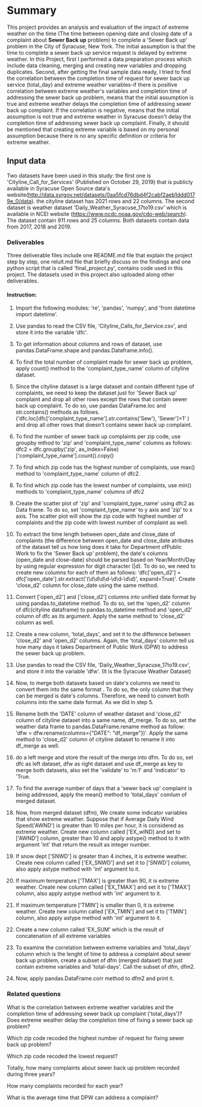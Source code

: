 
# Summary

This project provides an analysis and evaluation of the impact of extreme weather on the time (The time between opening date and closing date of a complaint about **Sewer Back up** problem) to complete a 'Sewer Back up' problem in the City of Syracuse, New York.  The initial assumption is that the time to complete a sewer back up service request is delayed by extreme weather. In this Project, first I performed a data preparation process which include data cleaning, merging and  creating   new variables and dropping duplicates.  Second, after getting the final sample data ready, I tried to find the correlation between the completion time of request for sewer back up service (total_day) and extreme weather variables-if there is positive correlation between extreme weather's variables and completion time of addressing the sewer back up problem, means that the initial assumption is true  and extreme weather  delays the completion time of addressing sewer back up complaint. If the correlation is negative, means that the initial assumption is not true  and extreme weather in Syracuse doesn't delay the completion time of addressing sewer back up complaint. Finally, it should be
mentioned that creating extreme variable is based on my personal assumption because there is no any specific definition or criteria for extreme weather.

## Input data

Two datasets have been used in this study: the first one is 'Cityline_Call_for_Services' (Published on October 29, 2019) that is publicly available in Syracuse Open Source data's website(http://data.syrgov.net/datasets/0aa5fcd76dbd4f2cabf2aeb1ddd0179e_0/data). the cityline dataset has 2021 rows and 22 columns.  The second dataset is weather dataset 'Daily_Weather_Syracuse_17to19.csv' which is available in NCEI website (https://www.ncdc.noaa.gov/cdo-web/search). The dataset contain 911 rows and 25 columns.  Both datasets contain data from 2017, 2018 and 2019.

### Deliverables
Three deliverable files include one README.md file that explain the project step by step, one relult.md file that briefly discuss on the findings and one python script  that is called 'final_project.py',  contains code used in this project.  The datasets used in this project also uploaded along  other deliverables.

#### Instruction:


1. Import the following modules: 're', 'pandas', 'numpy',  and 'from datetime import  datetime'.

2. Use pandas to read the  CSV file, 'Cityline_Calls_for_Service.csv', and store it into the variable 'dfc'.

3. To get information about columns and rows of dataset, use pandas.DataFrame.shape  and pandas.Dataframe.info().

4. To find the total number of complaint made for sewer back up problem, apply count() method to the 'complaint_type_name' column of cityline dataset.

5. Since the cityline dataset is a large dataset and contain different type
of complaints, we need to keep  the dataset just for 'Sewer Back up' complaint and drop all other rows except the rows that contain sewer back up complaint. To do so,  use  pandas DataFrame.loc and str.contains() methods as follows.  ('dfc.loc[dfc['complaint_type_name'].str.contains('Sew'), 'Sewer']=1' ) and drop all other rows that doesn't contains sewer back up complaint.

6. To find the number of sewer back up complaints per zip code, use groupby
mthod to 'zip' and 'complaint_type_name' columns as follows:
dfc2 = dfc.groupby('zip', as_index=False)['complaint_type_name'].count().copy()

7. To find which zip code has the highest number of complaints, use max()
 method to 'complaint_type_name' column of dfc2.

8. To find which zip code has the lowest number of complaints, use min() methods
 to 'complaint_type_name' columns of dfc2

9. Create the scatter plot of 'zip' and 'complaint_type_name' using dfc2 as Data
frame. To do so, set 'complaint_type_name' to y axis and 'zip' to x axis. The
scatter plot will show the zip code with highest number of complaints and the
zip code with lowest number of complaint as well.

10. To extract the time length  between open_date and close_date of complaints (the difference between open_date and close_date atributes of the dataset tell us how long does it take for Department ofPublic Work to fix the  'Sewer Back up' problem), the date's columns (open_date and close-date)  should be parsed based on Year/Month/Day by using regular expression for digit  character (|d). To do so,  we need to create new columns for each of them as follows:
'dfc['open_d2'] = dfc['open_date'].str.extract('(\d\d\d\d-\d\d-\d\d)', expand=True)'. Create 'close_d2' column for close_date using the same method.

11. Convert ['open_d2'] and ['close_d2'] columns into unified date format
by using pandas.to_datetime method. To do so,  set the 'open_d2' column of
dfc(cityline dataframe) to pandas.to_datetime method and 'open_d2' column of
dfc as its argument. Apply the same method to 'close_d2' column as well.


12. Create a new column, 'total_days', and set it to the difference  between 'close_d2' and 'open_d2' columns. Again, the 'total_days' column tell us how many days it takes Department of Public Work (DPW) to address the sewer back up problem.

13. Use pandas to read the  CSV file, 'Daily_Weather_Syracuse_17to19.csv', and store it into the variable 'dfw'. (It is the Syracuse Weather Dataset)

14. Now,  to merge both datasets based on date's columns we need to convert them into the same format . To do so, the only column that they can be merged is date's columns. Therefore, we need to convert both columns   into the same date format. As we did in step 5.


15. Rename both the 'DATE' column of weather dataset and 'close_d2' column of
 cityline dataset into a same name, df_merge. To do so, set the weather data
 frame to pandas.DataFrame.rename method as follow: 'dfw = dfw.rename(columns={"DATE": "df_merge"})'. Apply the same method to 'close_d2'  column of cityline dataset to rename it into df_merge as well.

16. do a left merge  and store the result of the merge into dfm.  To do so, set dfc as left dataset, dfw as right dataset and use df_merge as key to merge both
datasets, also set the 'validate' to 'm:1' and 'indicator' to 'True.

17. To find the average number of days that a 'sewer back up' complaint  is being addressed, apply the mean() method to 'total_days' comlum of merged dataset.

18. Now, from merged dataset (dfm), We create some indicator variables
that show extreme weather.  Suppose that if Average Daily Wind Speed('AWND')
is greater than 10 miles per hour, it is considered as extreme weather. Create
 new column called ['EX_wIND] and set to ['AWND'] column, greater than 10 and apply astype() method to it with argument 'int' that return the result as integer number.


 19. If snow dept ['SNWD'] is greater than 4 inches, it is extreme weather. Create new column called ['EX_SNWD'] and set it to ['SNWD'] column, also apply astype  method with 'int' argument to it.

 20. If maximum temperature ['TMAX'] is greater than 90, it is extreme weather. Create new column called ['EX_TMAX'] and set it to ['TMAX'] column, also apply astype  method with 'int' argument to it.

 21. If maximum temperature ['TMIN'] is smaller than 0, it is extreme weather. Create new column called ['EX_TMIN'] and set it to ['TMIN'] column, also apply astype method with 'int' argument to it.

 22. Create a new column called 'EX_SUM' which is the result of concatenation of
all extreme variables

23. To examine the correlation between extreme variables and 'total_days' column
which  is the lenght of time to address a complaint about sewer back up problem, create a subset of dfm (merged dataset) that just contain extreme variables and 'total-days'. Call the subset of dfm, dfm2.

24. Now, apply  pandas.DataFrame.corr method to dfm2 and print it.


### Related questions

What is the correlation between extreme weather variables and the completion time of addressing sewer back up complaint ('total_days')? Does extreme  weather delay the completion time of fixing a sewer back up problem?

Which zip code recoded the highest number of request for fixing sewer back up problem?

Which zip code recoded the lowest request?

Totally, how many complaints  about sewer back up problem recorded during three years?

How many complaints recorded for each year?

What is the average time that DPW can address a complaint?
